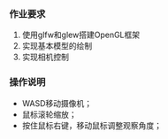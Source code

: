 ### 作业要求

1. 使用glfw和glew搭建OpenGL框架
2. 实现基本模型的绘制
3. 实现相机控制

### 操作说明

- WASD移动摄像机；
- 鼠标滚轮缩放；
- 按住鼠标右键，移动鼠标调整观察角度；

